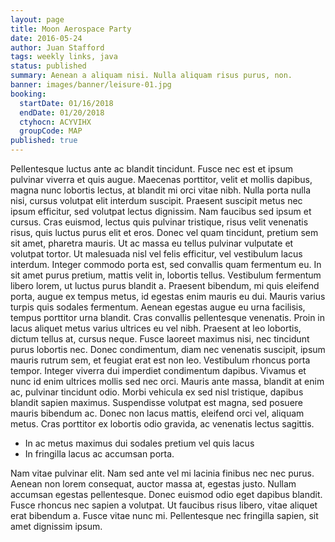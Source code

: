 ```yaml
---
layout: page
title: Moon Aerospace Party
date: 2016-05-24
author: Juan Stafford
tags: weekly links, java
status: published
summary: Aenean a aliquam nisi. Nulla aliquam risus purus, non.
banner: images/banner/leisure-01.jpg
booking:
  startDate: 01/16/2018
  endDate: 01/20/2018
  ctyhocn: ACYVIHX
  groupCode: MAP
published: true
---
```

Pellentesque luctus ante ac blandit tincidunt. Fusce nec est et ipsum pulvinar viverra et quis augue. Maecenas porttitor, velit et mollis dapibus, magna nunc lobortis lectus, at blandit mi orci vitae nibh. Nulla porta nulla nisi, cursus volutpat elit interdum suscipit. Praesent suscipit metus nec ipsum efficitur, sed volutpat lectus dignissim. Nam faucibus sed ipsum et cursus. Cras euismod, lectus quis pulvinar tristique, risus velit venenatis risus, quis luctus purus elit et eros. Donec vel quam tincidunt, pretium sem sit amet, pharetra mauris. Ut ac massa eu tellus pulvinar vulputate et volutpat tortor. Ut malesuada nisl vel felis efficitur, vel vestibulum lacus interdum. Integer commodo porta est, sed convallis quam fermentum eu. In sit amet purus pretium, mattis velit in, lobortis tellus. Vestibulum fermentum libero lorem, ut luctus purus blandit a. Praesent bibendum, mi quis eleifend porta, augue ex tempus metus, id egestas enim mauris eu dui.
Mauris varius turpis quis sodales fermentum. Aenean egestas augue eu urna facilisis, tempus porttitor urna blandit. Cras convallis pellentesque venenatis. Proin in lacus aliquet metus varius ultrices eu vel nibh. Praesent at leo lobortis, dictum tellus at, cursus neque. Fusce laoreet maximus nisi, nec tincidunt purus lobortis nec. Donec condimentum, diam nec venenatis suscipit, ipsum mauris rutrum sem, et feugiat erat est non leo. Vestibulum rhoncus porta tempor. Integer viverra dui imperdiet condimentum dapibus. Vivamus et nunc id enim ultrices mollis sed nec orci. Mauris ante massa, blandit at enim ac, pulvinar tincidunt odio. Morbi vehicula ex sed nisl tristique, dapibus blandit sapien maximus. Suspendisse volutpat est magna, sed posuere mauris bibendum ac. Donec non lacus mattis, eleifend orci vel, aliquam metus. Cras porttitor ex lobortis odio gravida, ac venenatis lectus sagittis.

* In ac metus maximus dui sodales pretium vel quis lacus
* In fringilla lacus ac accumsan porta.

Nam vitae pulvinar elit. Nam sed ante vel mi lacinia finibus nec nec purus. Aenean non lorem consequat, auctor massa at, egestas justo. Nullam accumsan egestas pellentesque. Donec euismod odio eget dapibus blandit. Fusce rhoncus nec sapien a volutpat. Ut faucibus risus libero, vitae aliquet erat bibendum a. Fusce vitae nunc mi. Pellentesque nec fringilla sapien, sit amet dignissim ipsum.
